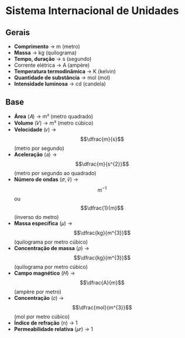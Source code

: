 # Sistema Internacional de Unidades

## Gerais

* **Comprimento** -> m (metro)
* **Massa** -> kg (quilograma)
* **Tempo, duração** -> s (segundo)
* Corrente elétrica -> A (ampère)
* **Temperatura termodinâmica** -> K (kelvin)
* **Quantidade de substância** -> mol (mol)
* **Intensidade luminosa** -> cd (candela)

## Base

* **Área** (𝐴) -> m² (metro quadrado)
* **Volume** (𝑉) -> m³ (metro cúbico)
* **Velocidade** (𝑣) -> $$\dfrac{m}{s}$$ (metro por segundo)&#x20;
* **Aceleração** (𝑎) -> $$\dfrac{m}{s^{2}}$$ (metro por segundo ao quadrado)
* **Número de ondas** (𝜎, 𝑣̃) ->$$m^{-1}$$ ou $$\dfrac{1}{m}$$(inverso do metro)
* **Massa específica** (𝜇) -> $$\dfrac{kg}{m^{3}}$$ (quilograma por metro cúbico)
* **Concentração de massa** (𝜌) -> $$\dfrac{kg}{m^{3}}$$ (quilograma por metro cúbico)
* **Campo magnético** (𝐻) -> $$\dfrac{A}{m}$$ (ampère por metro)
* **Concentração** (𝑐) -> $$\dfrac{mol}{m^{3}}$$ (mol por metro cúbico)
* **Índice de refração** (n) -> 1
* **Permeabilidade relativa** (𝜇𝑟) -> 1

